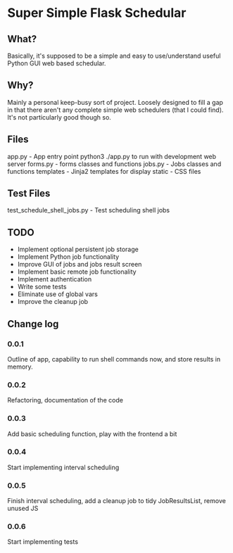 # Super Simple Flask Schedular 

## What?
Basically, it's supposed to be a simple and easy to use/understand useful Python GUI web based schedular.

## Why? 
Mainly a personal keep-busy sort of project. Loosely designed to fill a gap in that there aren't any 
complete simple web schedulers (that I could find). It's not particularly good though so.

## Files
app.py - App entry point python3 ./app.py to run with development web server 
forms.py - forms classes and functions
jobs.py - Jobs classes and functions
templates - Jinja2 templates for display
static - CSS files 

## Test Files
test_schedule_shell_jobs.py - Test scheduling shell jobs

## TODO
* Implement optional persistent job storage 
* Implement Python job functionality
* Improve GUI of jobs and jobs result screen 
* Implement basic remote job functionality
* Implement authentication 
* Write some tests
* Eliminate use of global vars
* Improve the cleanup job

## Change log
### 0.0.1
Outline of app, capability to run shell commands now, and store results in memory.

### 0.0.2
Refactoring, documentation of the code 

### 0.0.3
Add basic scheduling function, play with the frontend a bit

### 0.0.4
Start implementing interval scheduling

### 0.0.5 
Finish interval scheduling, add a cleanup job to tidy JobResultsList, remove unused JS

### 0.0.6
Start implementing tests
